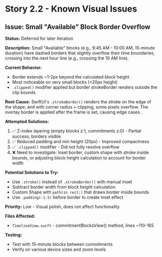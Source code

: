 # Story 2.2 - Known Visual Issues

## Issue: Small "Available" Block Border Overflow

**Status:** Deferred for later iteration

**Description:**
Small "Available" blocks (e.g., 9:45 AM - 10:00 AM, 15-minute duration) have dashed borders that slightly overflow their time boundaries, crossing into the next hour line (e.g., crossing the 10 AM line).

**Current Behavior:**
- Border extends ~1-2px beyond the calculated block height
- Most noticeable on very small blocks (<20px height)
- `.clipped()` modifier applied but border strokeBorder renders outside the clip bounds

**Root Cause:**
SwiftUI's `.strokeBorder()` renders the stroke on the edge of the shape, and with corner radius + clipping, some pixels overflow. The overlay border is applied after the frame is set, causing edge cases.

**Attempted Solutions:**
1. ✅ Z-index layering (empty blocks z:1, commitments z:0) - Partial success, borders visible
2. ✅ Reduced padding and min height (20px) - Improved compactness
3. ✅ `.clipped()` modifier - Did not fully resolve overflow
4. ❌ Need to investigate: Inset border, custom shape with stroke inside bounds, or adjusting block height calculation to account for border width

**Potential Solutions to Try:**
- Use `.stroke()` instead of `.strokeBorder()` with manual inset
- Subtract border width from block height calculation
- Custom Shape with `path(in rect:)` that draws border inside bounds
- Use `.padding(-1.5)` before border to create inset effect

**Priority:** Low - Visual polish, does not affect functionality

**Files Affected:**
- `TimelineView.swift` - commitmentBlocksView() method, lines ~110-165

**Testing:**
- Test with 15-minute blocks between commitments
- Verify on various device sizes and zoom levels
